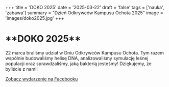 +++
title = 'DOKO 2025'
date = '2025-03-22'
draft = 'false'
tags = ['nauka', 'zabawa']
summary = "Dzień Odkrywców Kampusu Ochota 2025"
image = 'images/doko2025.jpg'
+++

<!-- Tutaj START - cała treść posta -->
<h1>**DOKO 2025**</h1>


22 marca braliśmy udział w Dniu Odkrywców Kampusu Ochota. Tym razem wspólnie budowaliśmy helisę DNA, analizowaliśmy symulację leśnej populacji oraz sprawdzaliśmy, jaką bakterią jesteśmy! Dziękujemy, że byliście z nami!

[Zobacz wydarzenie na Facebooku](https://www.facebook.com/DOKOUW/)
